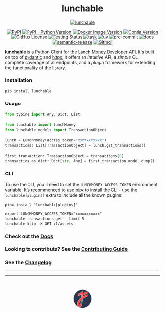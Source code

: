<h1 align="center">lunchable</h1>

<div align="center">
  <a href="https://github.com/juftin/lunchable">
  <img src=https://i.imgur.com/FyKDsG3.png
    width="400" alt="lunchable">  </a>
</div>

<p align="center">
  <a href="https://github.com/juftin/lunchable"><img src="https://img.shields.io/pypi/v/lunchable?color=blue&label=lunchable" alt="PyPI"></a>
  <a href="https://pypi.python.org/pypi/lunchable/"><img src="https://img.shields.io/pypi/pyversions/lunchable" alt="PyPI - Python Version"></a>
  <a href="https://hub.docker.com/r/juftin/lunchable"><img src="https://img.shields.io/docker/v/juftin/lunchable?color=blue&label=docker&logo=docker" alt="Docker Image Version"></a>
  <a href="https://github.com/conda-forge/lunchable-feedstock"><img src="https://img.shields.io/conda/v/conda-forge/lunchable?label=conda-forge" alt="Conda Version"></a>
  <a href="https://github.com/juftin/lunchable/blob/main/LICENSE"><img src="https://img.shields.io/github/license/juftin/lunchable?color=blue&label=License" alt="GitHub License"></a>
  <a href="https://github.com/juftin/lunchable/actions/workflows/tests.yaml?query=branch%3Amain"><img src="https://github.com/juftin/lunchable/actions/workflows/tests.yaml/badge.svg?branch=main" alt="Testing Status"></a>
  <a href="https://github.com/go-task/task"><img src="https://img.shields.io/badge/task---?message=task&logo=task&color=teal&labelColor=grey" alt="task"></a>
  <a href="https://github.com/astral-sh/uv"><img src="https://img.shields.io/endpoint?url=https://raw.githubusercontent.com/astral-sh/uv/main/assets/badge/v0.json" alt="uv"></a>
  <a href="https://github.com/pre-commit/pre-commit"><img src="https://img.shields.io/badge/pre--commit-enabled-lightgreen?logo=pre-commit" alt="pre-commit"></a>
  <a href="https://juftin.github.io/lunchable/"><img src="https://img.shields.io/static/v1?message=docs&color=526CFE&logo=Material+for+MkDocs&logoColor=FFFFFF&label=" alt="docs"></a>
  <a href="https://github.com/semantic-release/semantic-release"><img src="https://img.shields.io/badge/%20%20%F0%9F%93%A6%F0%9F%9A%80-semantic--release-e10079.svg" alt="semantic-release"></a>
  <a href="https://gitmoji.dev"><img src="https://img.shields.io/badge/gitmoji-%20😜%20😍-FFDD67.svg" alt="Gitmoji"></a>
</p>

**lunchable** is a Python Client for the [Lunch Money Developer API](https://lunchmoney.dev). It's
built on top of [pydantic](https://github.com/pydantic/pydantic) and [httpx](https://github.com/encode/httpx/),
it offers an _intuitive_ API, a _simple_ CLI, complete coverage of all endpoints,
and a _plugin_ framework for extending the functionality of the library.

### Installation

```shell
pip install lunchable
```

### Usage

```python
from typing import Any, Dict, List

from lunchable import LunchMoney
from lunchable.models import TransactionObject

lunch = LunchMoney(access_token="xxxxxxxxxxx")
transactions: List[TransactionObject] = lunch.get_transactions()

first_transaction: TransactionObject = transactions[0]
transaction_as_dict: Dict[str, Any] = first_transaction.model_dump()
```

### CLI

To use the CLI, you'll need to set the `LUNCHMONEY_ACCESS_TOKEN` environment variable.
It's recommended to use [pipx](https://github.com/pypa/pipx) to install the CLI -
use the `lunchable[plugins]` extra to include all the known plugins:

```shell
pipx install "lunchable[plugins]"
```

```shell
export LUNCHMONEY_ACCESS_TOKEN="xxxxxxxxxxx"
lunchable transactions get --limit 5
lunchable http -X GET v1/assets
```

<!--skip-->

### Check out the [**Docs**](https://juftin.com/lunchable/)

### Looking to contribute? See the [Contributing Guide](docs/contributing.md)

### See the [Changelog](https://github.com/juftin/lunchable/releases)

---

---

<br/>

[<p align="center" ><img src="https://raw.githubusercontent.com/juftin/juftin/main/static/juftin.png" width="60" height="60"  alt="juftin logo"> </p>](https://github.com/juftin)

<!--skip-->
